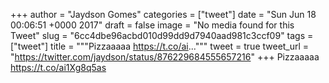 
+++
author = "Jaydson Gomes"
categories = ["tweet"]
date = "Sun Jun 18 00:06:51 +0000 2017"
draft = false
image = "No media found for this Tweet"
slug = "6cc4dbe96acbd010d99dd9d7940aad981c3ccf09"
tags = ["tweet"]
title = """Pizzaaaaa https://t.co/ai..."""
tweet = true
tweet_url = "https://twitter.com/jaydson/status/876229684555657216"
+++
Pizzaaaaa https://t.co/ai1Xg8q5as
